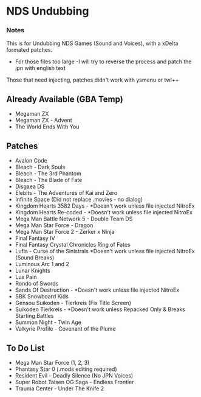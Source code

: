 # NDS Undubbing
### Notes
This is for Undubbing NDS Games (Sound and Voices), with a xDelta formated patches.
- For those files too large
    -I will try to reverse the process and patch the jpn with english text
    
Those that need injecting, patches didn't work with ysmenu or twl++

## Already Available (GBA Temp)

- Megaman ZX
- Megaman ZX - Advent
- The World Ends With You

## Patches

- Avalon Code
- Bleach - Dark Souls 
- Bleach - The 3rd Phantom
- Bleach - The Blade of Fate
- Disgaea DS
- Elebits - The Adventures of Kai and Zero
- Infinite Space (Did not replace .movies - no dialog)
- Kingdom Hearts 3582 Days - *Doesn't work unless file injected NitroEx
- Kingdom Hearts Re-coded - *Doesn't work unless file injected NitroEx
- Mega Man Battle Network 5 - Double Team DS
- Mega Man Star Force - Dragon
- Mega Man Star Force 2 - Zerker x Ninja
- Final Fantasy IV
- Final Fantasy Crystal Chronicles Ring of Fates
- Lufia - Curse of the Sinistrals *Doesn't work unless file injected NitroEx (Sound Breaks)
- Luminous Arc 1 and 2
- Lunar Knights
- Lux Pain
- Rondo of Swords
- Sands Of Destruction - *Doesn't work unless file injected NitroEx
- SBK Snowboard Kids
- Gensou Suikoden - Tierkreis (Fix Title Screen)
- Suikoden Tierkreis - *Doesn't work unless Repacked Only & Breaks Starting Battles
- Summon Night - Twin Age
- Valkyrie Profile - Covenant of the Plume

## To Do List
 
- Mega Man Star Force (1, 2, 3)
- Phantasy Star 0 (.mods editing required)
- Resident Evil - Deadly Silence (No JPN Voices)
- Super Robot Taisen OG Saga - Endless Frontier
- Trauma Center - Under The Knife 2

